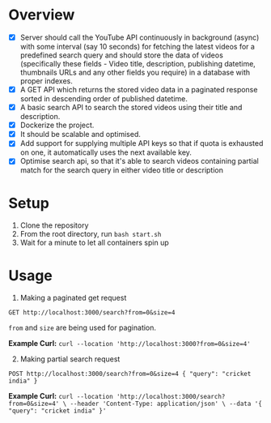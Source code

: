 # Overview

- [x] Server should call the YouTube API continuously in background (async) with some interval (say 10 seconds) for fetching the latest videos for a predefined search query and should store the data of videos (specifically these fields - Video title, description, publishing datetime, thumbnails URLs and any other fields you require) in a database with proper indexes.
- [x] A GET API which returns the stored video data in a paginated response sorted in descending order of published datetime.
- [x] A basic search API to search the stored videos using their title and description.
- [x] Dockerize the project.
- [x] It should be scalable and optimised.
- [x] Add support for supplying multiple API keys so that if quota is exhausted on one, it automatically uses the next available key.
- [x] Optimise search api, so that it's able to search videos containing partial match for the search query in either video title or description

# Setup 
1. Clone the repository
2. From the root directory, run ```bash start.sh```
3. Wait for a minute to let all containers spin up

# Usage

1. Making a paginated get request
   
`GET http://localhost:3000/search?from=0&size=4`

```from``` and ```size``` are being used for pagination. 

**Example Curl:** `curl --location 'http://localhost:3000?from=0&size=4'`

2. Making partial search request
   
`POST http://localhost:3000/search?from=0&size=4
{
    "query": "cricket india"
}`

**Example Curl:** `curl --location 'http://localhost:3000/search?from=0&size=4' \
--header 'Content-Type: application/json' \
--data '{
    "query": "cricket india"
}'`
